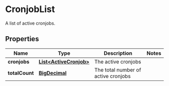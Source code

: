 

# CronjobList

A list of active cronjobs.
## Properties

Name | Type | Description | Notes
------------ | ------------- | ------------- | -------------
**cronjobs** | [**List&lt;ActiveCronjob&gt;**](ActiveCronjob.md) | The active cronjobs | 
**totalCount** | [**BigDecimal**](BigDecimal.md) | The total number of active cronjobs | 



